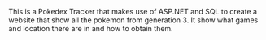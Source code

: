 This is a Pokedex Tracker that makes use of ASP.NET and SQL to create a website that show all the pokemon from generation 3. It show what games and location there are in and how to obtain them. 
